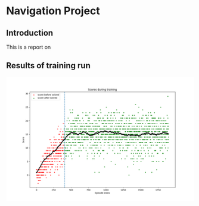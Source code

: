 # Navigation Project

## Introduction

This is a report on 

## Results of training run

![scores graph](images/scoreplot.png)